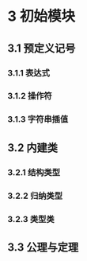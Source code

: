 # 3 初始模块

## 3.1 预定义记号
### 3.1.1 表达式

### 3.1.2 操作符

### 3.1.3 字符串插值

## 3.2 内建类
### 3.2.1 结构类型

### 3.2.2 归纳类型

### 3.2.3 类型类

## 3.3 公理与定理
